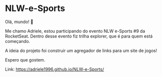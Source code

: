 # NLW-e-Sports

Olá, mundo! 👋

Me chamo Adriele, estou participando do evento NLW e-Sports #9 da RocketSeat. Dentro desse evento fiz trilha explorer, que é para quem está começando. 

A ideia do projeto foi construir um agregador de links para um site de jogos!

Espero que gostem.

Link: https://adriele1996.github.io/NLW-e-Sports/
